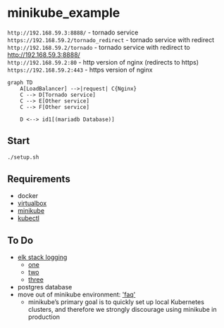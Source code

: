 # minikube_example
`http://192.168.59.3:8888/` - tornado service  
`https://192.168.59.2/tornado_redirect` - tornado service with redirect
`http://192.168.59.2/tornado` - tornado service with redirect to http://192.168.59.3:8888/  
`http://192.168.59.2:80` - http version of nginx (redirects to https)  
`https://192.168.59.2:443`  - https version of nginx  

```mermaid
graph TD
    A[LoadBalancer] -->|request| C{Nginx}
    C --> D[Tornado service]
    C --> E[Other service]
    C --> F[Other service]

    D <--> id1[(mariadb Database)]
```
## Start
```bash
./setup.sh
```

## Requirements
* docker 
* [virtualbox](https://www.virtualbox.org/wiki/Downloads)
* [minikube](https://minikube.sigs.k8s.io/docs/start/)
* [kubectl](https://kubernetes.io/docs/tasks/tools/install-kubectl-macos/)

## To Do
* [elk stack logging](https://www.elastic.co/what-is/elk-stack)
    * [one](https://www.elastic.co/blog/kubernetes-observability-tutorial-k8s-log-monitoring-and-analysis-elastic-stack)
    * [two](https://www.weave.works/blog/kubernetes-observability-log-aggregation-using-elk-stack)
    * [three](https://coralogix.com/blog/kubernetes-logging-with-elasticsearch-fluentd-and-kibana/)
* postgres database
* move out of minikube environment: ['faq']([https://minikube.sigs.k8s.io/docs/faq/](https://minikube.sigs.k8s.io/docs/faq/#how-can-i-access-a-minikube-cluster-from-a-remote-network))
    * minikube’s primary goal is to quickly set up local Kubernetes clusters, and therefore we strongly discourage using minikube in production 
